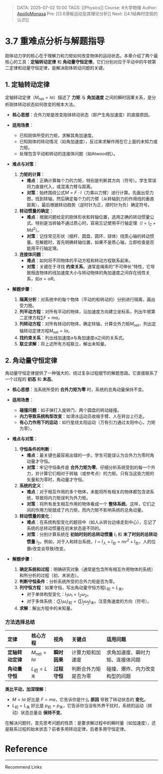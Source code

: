 > DATA: 2025-07-02 10:00
> TAGS: [[Physics]]
> Course: #大学物理
> Author: [ApolloMonasa](https://github.com/ApolloMonasa)
> Pre: [[3.6滑板运动及其理论分析]]
> Next: [[4.1经典时空观的认识]]

# 3.7 重难点分析与解题指导
刚体动力学的核心在于理解力和力矩如何改变物体的运动状态。本章介绍了两个最核心的工具：**定轴转动定律** 和 **角动量守恒定律**。它们分别对应于平动中的牛顿第二定律和动量守恒定律，是解决刚体转动问题的关键。

## 1. 定轴转动定律
定轴转动定律（$M_{\text{net}} = I\alpha$）描述了 **力矩** 与 **角加速度** 之间的瞬时因果关系，是分析刚体转动状态如何改变的根本大法。

*   **核心思想**：合外力矩是改变刚体转动状态（即产生角加速度）的直接原因。
*   **适用场景**：
    *   已知刚体所受的力矩，求解其角加速度。
    *   已知刚体的转动情况（如角加速度），反过来求解作用在它上面的未知力或力矩。
    *   处理包含平动和转动的连接体问题（如Atwood机）。
*   **难点与对策**：
    1.  **力矩的计算**：
        *   **难点**：正确计算每个力的力矩，特别是判断其方向（符号）。学生常误将力直接代入，或混淆力臂与距离。
        *   **对策**：始终围绕公式$M = F \cdot l$（力乘以力臂）进行计算。先画出受力图，找到转轴，然后确定每个力的力臂（从转轴到力的作用线的垂直距离），最后根据转动趋势（逆时针为正，顺时针为负）确定符号。
    2.  **转动惯量的确定**：
        *   **难点**：根据问题给定的刚体形状和转轴位置，选用正确的转动惯量公式。特别是当转轴不通过质心时，容易忘记使用平行轴定理（$I = I_C + Md^2$）。
        *   **对策**：记住常见形状（细杆、圆盘、圆环、球体）绕质心轴的转动惯量。在解题时，首先明确转轴位置，如果不是质心轴，立即检查是否能用平行轴定理。
    3.  **连接体问题**：
        *   **难点**：如何将不同物体的平动方程和转动方程联系起来。
        *   **对策**：关键在于寻找 **约束关系**。通常是绳索的“不可伸长”特性，它导致相连物体的线加速度大小与转动物体的角加速度之间存在线性关系，如$a = \alpha R$。

*   **解题步骤**：
    1.  **隔离分析**：对系统中的每个物体（平动的和转动的）分别进行隔离，画出受力图。
    2.  **列平动方程**：对所有平动的物体，沿加速度方向建立坐标系，列出牛顿第二定律方程$\sum F = ma$。
    3.  **列转动方程**：对所有转动的物体，确定转轴，计算合外力矩$M_{\text{net}}$，列出定轴转动定律方程$M_{\text{net}} = I\alpha$。
    4.  **找约束关系**：列出线加速度$a$与角加速度$\alpha$之间的关系式。
    5.  **联立求解**：将上述所有方程联立，解出未知量。

## 2. 角动量守恒定律
角动量守恒定律提供了一种强大的、绕过复杂过程细节的解题思路。它直接联系了一个过程的 **初态** 和 **末态**。

*   **核心思想**：当系统所受的 **合外力矩为零** 时，系统的总角动量保持不变。
*   **适用场景**：
    *   **碰撞问题**：如子弹打入旋转门、两个圆盘的转动碰撞。
    *   **内力导致系统构型改变**：如滑冰运动员收缩手臂、人在转台上行走。
    *   **有心力作用下的运动**：如行星绕太阳运动（万有引力通过太阳中心，力矩为零）。
*   **难点与对策**：
    1.  **守恒条件的判断**：
        *   **难点**：最关键也最容易出错的一步。学生可能误认为合外力为零时角动量才守恒。
        *   **对策**：牢记守恒条件是 **合外力矩为零**。仔细分析系统受到的每一个外力，并计算它们相对于转轴（或参考点）的力矩。只有当这些力矩的矢量和为零时，角动量才守恒。
    2.  **系统的定义**：
        *   **难点**：对于相互作用的多个物体，未能将所有相关的物体都包含进系统，导致将内力矩误判为外力矩。
        *   **对策**：将所有发生相互作用的物体看成一个 **整体系统**。这样，它们之间的作用力矩就成了内力矩，而内力矩不影响系统的总角动量。
    3.  **转动惯量的变化**：
        *   **难点**：在系统构型变化的题目中（如人从转台边缘走到中心），忘记了系统的总转动惯量在初末状态是不同的。
        *   **对策**：分别计算系统在 **初始时刻的总转动惯量** $I_1$ 和 **末了时刻的总转动惯量** $I_2$。例如，对于人和转台系统，$I = I_{\text{人}} + I_{\text{台}} = mr^2 + I_{\text{台}}$，人的位置$r$改变会导致$I$改变。

*   **解题步骤**：
    1.  **确定系统和过程**：明确研究对象（通常是包含所有相互作用物体的系统）和所分析的过程（初、末状态）。
    2.  **判断守恒条件**：分析系统所受的合外力矩是否为零。
    3.  **列守恒方程**：如果守恒，写出角动量守恒方程$L_{\text{初}} = L_{\text{末}}$。
        *   对于单体构型变化：$I_1\omega_1 = I_2\omega_2$。
        *   对于多体系统：$(\sum I_i\omega_i)_{\text{初}} = (\sum I_f\omega_f)_{\text{末}}$。注意角速度的方向（符号）。
    4.  **求解**：解出方程中的未知量。

### **方法选择总结**

| **定律** | **核心方程** | **视角** | **关键点** | **适用问题** |
| :--- | :--- | :--- | :--- | :--- |
| **定轴转动定律** | $M_{\text{net}} = I\alpha$ | **瞬时因果** | 计算力矩和加速度 | 求角加速度、瞬时力矩、连接体问题 |
| **角动量守恒** | $L_{\text{初}} = L_{\text{末}}$ | **过程守恒** | 判断合外力矩是否为零 | 碰撞、爆炸、内力改变构型的问题 |

**类比平动，加深理解：**
*   $M = I\alpha$ 好比是 $F=ma$，它告诉你是什么 **原因** 导致了转动状态的 **变化**。
*   $L_{\text{初}} = L_{\text{末}}$ 好比是 $p_{\text{初}} = p_{\text{末}}$，它告诉你当没有外界干扰时，系统的运动（转动）状态总量会 **保持不变**。

在解决问题时，首先思考问题的性质：是要求解过程中的瞬时量（如加速度），还是联系过程的始末状态？前者多用转动定律，后者多用守恒定律。

# Reference

---
Recommend Links